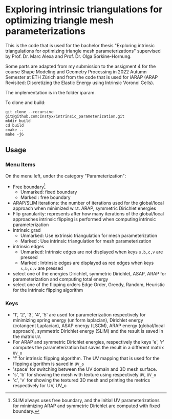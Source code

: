 # Exploring intrinsic triangulations for optimizing triangle mesh parameterizations

This is the code that is used for the bachelor thesis "Exploring intrinsic triangulations for optimizing triangle mesh parameterizations" supervised by Prof. Dr. Marc Alexa and Prof. Dr. Olga Sorkine-Hornung. 

Some parts are adapted from my submission to the assigment 4 for the course Shape Modeling and Geometry Processing in 2022 Autumn Semester at ETH Zürich and from the code that is used for iARAP (ARAP Revisited: Discretizing the Elastic Energy using Intrinsic Voronoi Cells).

The implementation is in the folder iparam.

To clone and build:

```
git clone --recursive git@github.com:Instyx/intrinsic_parameterization.git
mkdir build
cd build 
cmake ..
make -j6
```

## Usage

### Menu Items

On the menu left, under the category "Parameterization":
- Free boundary[^1]
    * Unmarked: fixed boundary 
    * Marked  : free boundary
- ARAP/SLIM iterations: the number of iterations used for the global/local approach when minimized w.r.t. ARAP, symmetric Dirichlet energies
- Flip granularity: represents after how many iterations of the global/local approaches intrinsic flipping is performed when computing intrinsic parameterization
- intrinsic grad
    * Unmarked: Use extrinsic triangulation for mesh parameterization
    * Marked  : Use intrinsic triangulation for mesh parameterization
- intrinsic edges
    * Unmarked: Intrinsic edges are not displayed when keys `s,b,c,v` are pressed
    * Marked  : Intrinsic edges are displayed as red edges when keys `s,b,c,v` are pressed
- select one of the energies Dirichlet, symmetric Dirichlet, ASAP, ARAP for parameterization and computing total energy
- select one of the flipping orders Edge Order, Greedy, Random, Heuristic for the intrinsic flipping algorithm

### Keys

- '1', '2', '3', '4', '5' are used for parameterization respectively for minimizing spring energy (uniform laplacian), Dirichlet energy (cotangent Laplacian), ASAP energy (LSCM), ARAP energy (global/local approach), symmetric Dirichlet energy (SLIM) and the result is saved in the matrix `UV`. 
- For ARAP and symmetric Dirichlet energies, respectively the keys 'e', 'r' computes the parameterization but saves the result in a different matrix `UV_o`
- 'f' for intrinsic flipping algorithm. The UV mapping that is used for the flipping algorithm is saved in `UV_o`
- 'space' for switching between the UV domain and 3D mesh surface.
- 's', 'b' for showing the mesh with texture using respectively `UV`, `UV_o`
- 'c', 'v' for showing the textured 3D mesh and printing the metrics respectively for UV, UV_o


[^1]: SLIM always uses free boundary, and the initial UV parameterizations for minimizing ARAP and symmetric Dirichlet are computed with fixed boundary.
